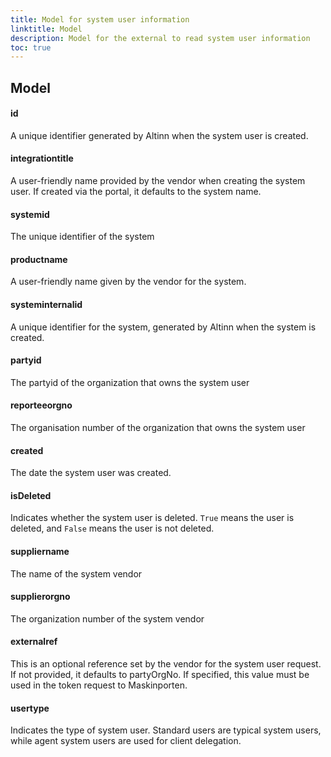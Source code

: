 ```yaml
---
title: Model for system user information
linktitle: Model
description: Model for the external to read system user information
toc: true
---
```

## Model

#### id
A unique identifier generated by Altinn when the system user is created.

#### integrationtitle
A user-friendly name provided by the vendor when creating the system user. If created via the portal, it defaults to the system name.

#### systemid
The unique identifier of the system

#### productname
A user-friendly name given by the vendor for the system.

#### systeminternalid
A unique identifier for the system, generated by Altinn when the system is created.

#### partyid
The partyid of the organization that owns the system user

#### reporteeorgno
The organisation number of the organization that owns the system user

#### created
The date the system user was created.

#### isDeleted
Indicates whether the system user is deleted. `True` means the user is deleted, and `False` means the user is not deleted.

#### suppliername
The name of the system vendor

#### supplierorgno
The organization number of the system vendor

#### externalref
This is an optional reference set by the vendor for the system user request. If not provided, it defaults to partyOrgNo. If specified, this value must be used in the token request to Maskinporten.

#### usertype
Indicates the type of system user. Standard users are typical system users, while agent system users are used for client delegation.

